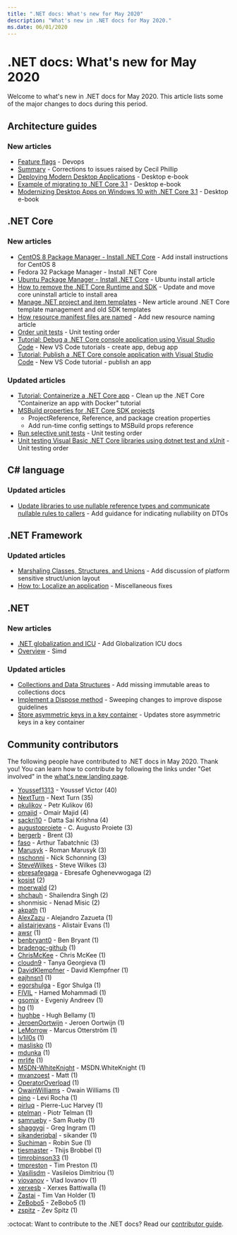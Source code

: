 ```yaml
---
title: ".NET docs: What's new for May 2020"
description: "What's new in .NET docs for May 2020."
ms.date: 06/01/2020
---
```


# .NET docs: What's new for May 2020

Welcome to what's new in .NET docs for May 2020. This article lists some of the major changes to docs during this period.

## Architecture guides

### New articles

- [Feature flags](../architecture/cloud-native/feature-flags.md) - Devops
- [Summary](../architecture/cloud-native/summary.md) - Corrections to issues raised by Cecil Phillip
- [Deploying Modern Desktop Applications](../architecture/modernize-desktop/deploy-modern-applications.md) - Desktop e-book
- [Example of migrating to .NET Core 3.1](../architecture/modernize-desktop/example-migration-core.md) - Desktop e-book
- [Modernizing Desktop Apps on Windows 10 with .NET Core 3.1](../architecture/modernize-desktop/index.md) - Desktop e-book

## .NET Core

### New articles

- [CentOS 8 Package Manager - Install .NET Core](../core/install/linux-centos.md) - Add install instructions for CentOS 8
- Fedora 32 Package Manager - Install .NET Core
- [Ubuntu Package Manager - Install .NET Core](../core/install/linux-ubuntu.md) - Ubuntu install article
- [How to remove the .NET Core Runtime and SDK](../core/install/remove-runtime-sdk-versions.md) - Update and move core uninstall article to install area
- [Manage .NET project and item templates](../core/install/templates.md) - New article around .NET Core template management and old SDK templates
- [How resource manifest files are named](../core/resources/manifest-file-names.md) - Add new resource naming article
- [Order unit tests](../core/testing/order-unit-tests.md) - Unit testing order
- [Tutorial: Debug a .NET Core console application using Visual Studio Code](../core/tutorials/debugging-with-visual-studio-code.md) - New VS Code tutorials - create app, debug app
- [Tutorial: Publish a .NET Core console application with Visual Studio Code](../core/tutorials/publishing-with-visual-studio-code.md) - New VS Code tutorial - publish an app

### Updated articles

- [Tutorial: Containerize a .NET Core app](../core/docker/build-container.md) - Clean up the .NET Core "Containerize an app with Docker" tutorial
- [MSBuild properties for .NET Core SDK projects](../core/project-sdk/msbuild-props.md)
  - ProjectReference, Reference, and package creation properties
  - Add run-time config settings to MSBuild props reference
- [Run selective unit tests](../core/testing/selective-unit-tests.md) - Unit testing order
- [Unit testing Visual Basic .NET Core libraries using dotnet test and xUnit](../core/testing/unit-testing-visual-basic-with-dotnet-test.md) - Unit testing order

## C# language

### Updated articles

- [Update libraries to use nullable reference types and communicate nullable rules to callers](../csharp/nullable-migration-strategies.md) - Add guidance for indicating nullability on DTOs

## .NET Framework

### Updated articles

- [Marshaling Classes, Structures, and Unions](../framework/interop/marshaling-classes-structures-and-unions.md) - Add discussion of platform sensitive struct/union layout
- [How to: Localize an application](../framework/wpf/advanced/how-to-localize-an-application.md) - Miscellaneous fixes

## .NET

### New articles

- [.NET globalization and ICU](../standard/globalization-localization/globalization-icu.md) - Add Globalization ICU docs
- [Overview](../standard/simd.md) - Simd

### Updated articles

- [Collections and Data Structures](../standard/collections/index.md) - Add missing immutable areas to collections docs
- [Implement a Dispose method](../standard/garbage-collection/implementing-dispose.md) - Sweeping changes to improve dispose guidelines
- [Store asymmetric keys in a key container](../standard/security/how-to-store-asymmetric-keys-in-a-key-container.md) - Updates store asymmetric keys in a key container

## Community contributors

The following people have contributed to .NET docs in May 2020. Thank you! You can learn how to contribute by following the links under "Get involved" in the [what's new landing page](index.yml).

- [Youssef1313](https://github.com/Youssef1313) - Youssef Victor (40)
- [NextTurn](https://github.com/NextTurn) - Next Turn (35)
- [pkulikov](https://github.com/pkulikov) - Petr Kulikov (6)
- [omajid](https://github.com/omajid) - Omair Majid (4)
- [sackri10](https://github.com/sackri10) - Datta Sai Krishna (4)
- [augustoproiete](https://github.com/augustoproiete) - C. Augusto Proiete (3)
- [bergerb](https://github.com/bergerb) - Brent (3)
- [faso](https://github.com/faso) - Arthur Tabatchnic (3)
- [Marusyk](https://github.com/Marusyk) - Roman Marusyk (3)
- [nschonni](https://github.com/nschonni) - Nick Schonning (3)
- [SteveWilkes](https://github.com/SteveWilkes) - Steve Wilkes (3)
- [ebresafegaga](https://github.com/ebresafegaga) - Ebresafe Oghenevwogaga (2)
- [kosist](https://github.com/kosist) (2)
- [moerwald](https://github.com/moerwald) (2)
- [shchauh](https://github.com/shchauh) - Shailendra Singh (2)
- shonmisic - Nenad Misic (2)
- [akpath](https://github.com/akpath) (1)
- [AlexZazu](https://github.com/AlexZazu) - Alejandro Zazueta (1)
- [alistairjevans](https://github.com/alistairjevans) - Alistair Evans (1)
- [awsr](https://github.com/awsr) (1)
- [benbryant0](https://github.com/benbryant0) - Ben Bryant (1)
- [bradengc-github](https://github.com/bradengc-github) (1)
- [ChrisMcKee](https://github.com/ChrisMcKee) - Chris McKee (1)
- [cloudn9](https://github.com/cloudn9) - Tanya Georgieva (1)
- [DavidKlempfner](https://github.com/DavidKlempfner) - David Klempfner (1)
- [eajhnsn1](https://github.com/eajhnsn1) (1)
- [egorshulga](https://github.com/egorshulga) - Egor Shulga (1)
- [FIVIL](https://github.com/FIVIL) - Hamed Mohammadi (1)
- [gsomix](https://github.com/gsomix) - Evgeniy Andreev (1)
- [hg](https://github.com/hg) (1)
- [hughbe](https://github.com/hughbe) - Hugh Bellamy (1)
- [JeroenOortwijn](https://github.com/JeroenOortwijn) - Jeroen Oortwijn (1)
- [LeMorrow](https://github.com/LeMorrow) - Marcus Otterström (1)
- [lv1il0s](https://github.com/lv1il0s) (1)
- [maslisko](https://github.com/maslisko) (1)
- [mdunka](https://github.com/mdunka) (1)
- [mrlife](https://github.com/mrlife) (1)
- [MSDN-WhiteKnight](https://github.com/MSDN-WhiteKnight) - MSDN.WhiteKnight (1)
- [mvanzoest](https://github.com/mvanzoest) - Matt (1)
- [OperatorOverload](https://github.com/OperatorOverload) (1)
- [OwainWilliams](https://github.com/OwainWilliams) - Owain Williams (1)
- [pino](https://github.com/pino) - Levi Rocha (1)
- [pirluq](https://github.com/pirluq) - Pierre-Luc Harvey (1)
- [ptelman](https://github.com/ptelman) - Piotr Telman (1)
- [samrueby](https://github.com/samrueby) - Sam Rueby (1)
- [shaggygi](https://github.com/shaggygi) - Greg Ingram (1)
- [sikanderiqbal](https://github.com/sikanderiqbal) - sikander (1)
- [Suchiman](https://github.com/Suchiman) - Robin Sue (1)
- [tiesmaster](https://github.com/tiesmaster) - Thijs Brobbel (1)
- [timrobinson33](https://github.com/timrobinson33) (1)
- [tmpreston](https://github.com/tmpreston) - Tim Preston (1)
- [Vasilisdm](https://github.com/Vasilisdm) - Vasileios Dimitriou (1)
- [viovanov](https://github.com/viovanov) - Vlad Iovanov (1)
- [xerxesb](https://github.com/xerxesb) - Xerxes Battiwalla (1)
- [Zastai](https://github.com/Zastai) - Tim Van Holder (1)
- [ZeBobo5](https://github.com/ZeBobo5) - ZeBobo5 (1)
- [zspitz](https://github.com/zspitz) - Zev Spitz (1)

:octocat: Want to contribute to the .NET docs? Read our [contributor guide](https://docs.microsoft.com/contribute/dotnet/dotnet-contribute).
